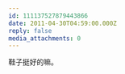 ```yaml
---
id: 111137527879443866
date: 2011-04-30T04:59:00.000Z
reply: false
media_attachments: 0
---
```


鞋子挺好的嘛。 ​​​​

